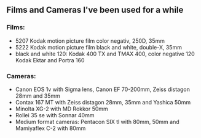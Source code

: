 ## Films and Cameras I've been used for a while

### Films:
  - 5207 Kodak motion picture film color negativ, 250D, 35mm
  - 5222 Kodak motion picture film black and white, double-X, 35mm
  - black and white 120: Kodak 400 TX and TMAX 400, color negative 120 Kodak Ektar and Portra 160 

### Cameras:
  - Canon EOS 1v with Sigma lens, Canon EF 70-200mm, Zeiss distagon 28mm and 35mm
  - Contax 167 MT with Zeiss distagon 28mm, 35mm and Yashica 50mm
  - Minolta XG-2 with MD Rokkor 50mm
  - Rollei 35 se with Sonnar 40mm
  - Medium format cameras: Pentacon SIX tl with 80mm, 50mm and Mamiyaflex C-2 with 80mm
